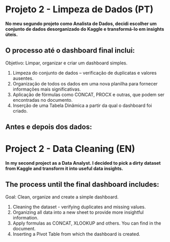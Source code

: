 # Projeto 2 - Limpeza de Dados (PT)
**No meu segundo projeto como Analista de Dados, decidi escolher um conjunto de dados desorganizado do Kaggle e transformá-lo em insights úteis.**

## O processo até o dashboard final inclui:
Objetivo: Limpar, organizar e criar um dashboard simples.

1. Limpeza do conjunto de dados – verificação de duplicatas e valores ausentes.
2. Organização de todos os dados em uma nova planilha para fornecer informações mais significativas.
3. Aplicação de fórmulas como CONCAT, PROCX e outras, que podem ser encontradas no documento.
4. Inserção de uma Tabela Dinâmica a partir da qual o dashboard foi criado.

## Antes e depois dos dados: 







# Project 2 - Data Cleaning (EN) 

**In my second project as a Data Analyst. I decided to pick a dirty dataset from Kaggle and transform it into useful data insights.**

## The process until the final dashboard includes: 
Goal: Clean, organize and create a simple dashboard.
1. Cleaning the dataset - verifying duplicates and missing values.
2. Organizing all data into a new sheet to provide more insightful information.
3. Apply formulas as CONCAT, XLOOKUP and others. You can find in the document. 
4. Inserting a Pivot Table from which the dashboard is created.
